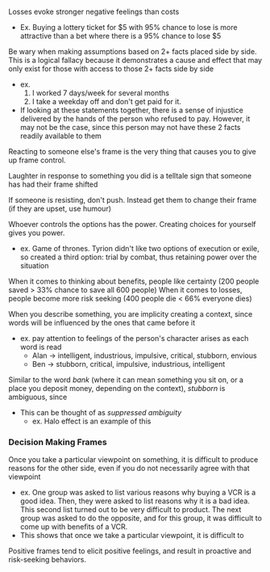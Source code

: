 
Losses evoke stronger negative feelings than costs
- Ex. Buying a lottery ticket for $5 with 95% chance to lose is more attractive than a bet where there is a 95% chance to lose $5

Be wary when making assumptions based on 2+ facts placed side by side. This is a logical fallacy because it demonstrates a cause and effect that may only exist for those with access to those 2+ facts side by side
- ex. 
    1. I worked 7 days/week for several months 
    2. I take a weekday off and don't get paid for it. 
- If looking at these statements together, there is a sense of injustice delivered by the hands of the person who refused to pay. However, it may not be the case, since this person may not have these 2 facts readily available to them

Reacting to someone else's frame is the very thing that causes you to give up frame control.

Laughter in response to something you did is a telltale sign that someone has had their frame shifted

If someone is resisting, don't push. Instead get them to change their frame (if they are upset, use humour)

Whoever controls the options has the power. Creating choices for yourself gives you power.
- ex. Game of thrones. Tyrion didn't like two options of execution or exile, so created a third option: trial by combat, thus retaining power over the situation

When it comes to thinking about benefits, people like certainty (200 people saved > 33% chance to save all 600 people)
When it comes to losses, people become more risk seeking (400 people die < 66% everyone dies)

When you describe something, you are implicity creating a context, since words will be influenced by the ones that came before it
- ex. pay attention to feelings of the person's character arises as each word is read
    - Alan -> intelligent, industrious, impulsive, critical, stubborn, envious
    - Ben -> stubborn, critical, impulsive, industrious, intelligent

Similar to the word *bank* (where it can mean something you sit on, or a place you deposit money, depending on the context), *stubborn* is ambiguous, since 
- This can be thought of as *suppressed ambiguity*
    - ex. Halo effect is an example of this 
    
### Decision Making Frames    
Once you take a particular viewpoint on something, it is difficult to produce reasons for the other side, even if you do not necessarily agree with that viewpoint
- ex. One group was asked to list various reasons why buying a VCR is a good idea. Then, they were asked to list reasons why it is a bad idea. This second list turned out to be very difficult to product. The next group was asked to do the opposite, and for this group, it was difficult to come up with benefits of a VCR.
- This shows that once we take a particular viewpoint, it is difficult to 

Positive frames tend to elicit positive feelings, and result in proactive and risk-seeking behaviors.
 
